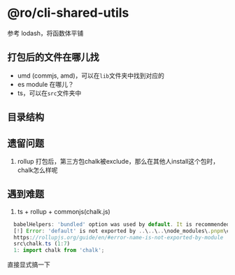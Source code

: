 # @ro/cli-shared-utils
参考 lodash，将函数体平铺

## 打包后的文件在哪儿找
- umd (commjs, amd)，可以在`lib`文件夹中找到对应的
- es module 在哪儿？
- ts，可以在`src`文件夹中

## 目录结构

## 遗留问题
1. rollup 打包后，第三方包chalk被exclude，那么在其他人install这个包时，chalk怎么样呢

## 遇到难题
1. ts + rollup + commonjs(chalk.js) 
```js
  babelHelpers: 'bundled' option was used by default. It is recommended to configure this option explicitly, read more here: https://github.com/rollup/plugins/tree/master/packages/babel#babelhelpers
  [!] Error: 'default' is not exported by ..\..\..\node_modules\.pnpm\chalk@4.1.0\node_modules\chalk\source\index.js, imported by src\chalk.ts
  https://rollupjs.org/guide/en/#error-name-is-not-exported-by-module
  src\chalk.ts (1:7)
  1: import chalk from 'chalk';
```
直接显式搞一下